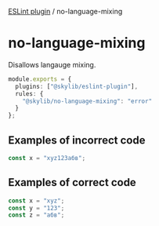 [ESLint plugin](index.md) / no-language-mixing

# no-language-mixing

Disallows langauge mixing.

```ts
module.exports = {
  plugins: ["@skylib/eslint-plugin"],
  rules: {
    "@skylib/no-language-mixing": "error"
  }
};
```

## Examples of incorrect code

```ts
const x = "xyz123абв";
```

## Examples of correct code

```ts
const x = "xyz";
const y = "123";
const z = "абв";
```